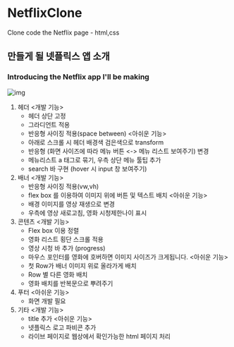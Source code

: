 # NetflixClone
Clone code the Netflix page - html,css


## 만들게 될 넷플릭스 앱 소개
### Introducing the Netflix app I'll be making

![img](https://user-images.githubusercontent.com/47839204/283689712-29324916-98b5-49bf-b370-2c751aa83417.png)

1. 헤더
<개발 기능>
    - 헤더 상단 고정
    - 그라디언트 적용
    - 반응형 사이징 적용(space between)
<아쉬운 기능>   
    - 아래로 스크롤 시 헤더 배경색 검은색으로 transform 
    - 반응형 (화면 사이즈에 따라 메뉴 버튼 <-> 메뉴 리스트 보여주기) 변경
    - 메뉴리스트 a 태그로 묶기, 우측 상단 메뉴 툴팁 추가
    - search 바 구현 (hover 시 input 창 보여주기)
2. 배너
<개발 기능>
    - 반응형 사이징 적용(vw,vh)
    - flex box 를 이용하여 이미지 위에 버튼 및 텍스트 배치
<아쉬운 기능>
    - 배경 이미지를 영상 재생으로 변경
    - 우측에 영상 새로고침, 영화 시청제한나이 표시
3. 콘텐츠
<개발 기능>
    - Flex box 이용 정렬
    - 영화 리스트 횡단 스크롤 적용
    - 영상 시청 바 추가 (progress)
    - 마우스 포인터를 영화에 호버하면 이미지 사이즈가 크게됩니다. 
<아쉬운 기능>
    - 첫 Row가 배너 이미지 위로 올라가게 배치
    - Row 별 다른 영화 배치
    - 영화 배치를 반복문으로 뿌려주기
4. 푸터
<아쉬운 기능>
    - 화면 개발 필요
5. 기타
<개발 기능>
    - title 추가
<아쉬운 기능>
    - 넷플릭스 로고 파비콘 추가
    - 라이브 페이지로 웹상에서 확인가능한 html 페이지 처리